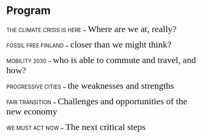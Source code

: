 
# Program

THE CLIMATE CRISIS IS HERE ~ <span style='font-family:adobe-caslon-pro; font-size:1.5rem'> Where are we at, really?</span>

FOSSIL FREE FINLAND ~ <span style='font-family:adobe-caslon-pro; font-size:1.5rem'> closer than we might think?</span>

MOBILITY 2030 ~ <span style='font-family:adobe-caslon-pro; font-size:1.5rem'> who is able to commute and travel, and how?</span>

PROGRESSIVE CITIES ~ <span style='font-family:adobe-caslon-pro; font-size:1.5rem'> the weaknesses and strengths</span>

FAIR TRANSITION ~ <span style='font-family:adobe-caslon-pro; font-size:1.5rem'> Challenges and opportunities of the new economy</span>

WE MUST ACT NOW ~ <span style='font-family:adobe-caslon-pro; font-size:1.5rem'> The next critical steps</span>

